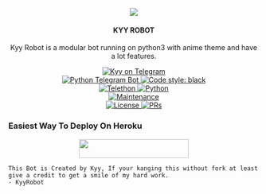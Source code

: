 <p align="center">
  <img src="https://telegra.ph/file/9cfdd23df00b814cd9ca3.jpg">
</p>

<h4><p align="center"> KYY ROBOT </p></h4>

<p align="center">Kyy Robot is a modular bot running on python3 with anime theme and have a lot features.</p>

<p align="center">
<a href="https://t.me/Nastymusiicbot"> <img src="https://img.shields.io/badge/Nasty-musiicbot-blue?&logo=telegram" alt="Kyy on Telegram" /> </a><br>
<a href="https://python-telegram-bot.org"> <img src="https://img.shields.io/badge/PTB-13.8.1-white?&style=flat-round&logo=github" alt="Python Telegram Bot" /> </a>
<a href="https://github.com/psf/black"><img alt="Code style: black" src="https://img.shields.io/badge/code%20style-black-000000.svg"></a><br>
<a href="https://docs.telethon.dev"> <img src="https://img.shields.io/badge/Telethon-1.23.0-red?&style=flat-round&logo=github" alt="Telethon" /> </a>
<a href="https://docs.python.org"> <img src="https://img.shields.io/badge/Python-3.9.7-purple?&style=flat-round&logo=python" alt="Python" /> </a><br>
<a href="https://GitHub.com/muhammadrizky16/KyyRobot"> <img src="https://img.shields.io/badge/Maintained-Yes-yellow.svg" alt="Maintenance" /> </a><br>
<a href="https://github.com/muhammadrizky16/KyyRobot/blob/main/LICENSE"> <img src="https://img.shields.io/badge/License-GPLv3-blue.svg" alt="License" /> </a>
<a href="https://makeapullrequest.com"> <img src="https://img.shields.io/badge/PRs-Welcome-blue.svg?style=flat-round" alt="PRs" /> </a>
</p>

### Easiest Way To Deploy On Heroku 

<p align="center"><a href="https://heroku.com/deploy?template=https://github.com/startfix/StartMbot"> <img src="https://img.shields.io/badge/Deploy%20To%20Heroku-blue?style=for-the-badge&logo=heroku" width="220" height="38.45"/></a></p>

```
This Bot is Created by Kyy, If your kanging this without fork at least give a credit to get a smile of my hard work. 
- KyyRobot
```
